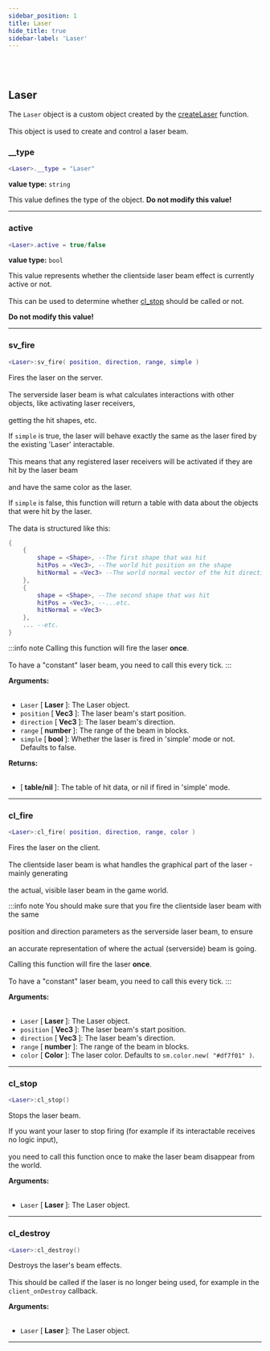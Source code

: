 ```yaml
---
sidebar_position: 1
title: Laser
hide_title: true
sidebar-label: 'Laser'
---
```


<br></br>

## Laser

The <code>Laser</code> object is a custom object created by the [createLaser](/ACM/Static-Functions/acm.laser#createlaser) function. <br></br>
This object is used to create and control a laser beam.

### __type

```lua
<Laser>.__type = "Laser"
```

<strong>value type:</strong> <code>string</code>

This value defines the type of the object.
<strong>Do not modify this value!</strong>

---

### active

```lua
<Laser>.active = true/false
```

<strong>value type:</strong> <code>bool</code>

This value represents whether the clientside laser beam effect is currently active or not. <br></br>
This can be used to determine whether [cl_stop](#cl_stop) should be called or not.

<strong>Do not modify this value!</strong>

---

### sv_fire

```lua
<Laser>:sv_fire( position, direction, range, simple )
```

Fires the laser on the server. <br></br>
The serverside laser beam is what calculates interactions with other objects, like activating laser receivers, <br></br>
getting the hit shapes, etc.

If <code>simple</code> is true, the laser will behave exactly the same as the laser fired by the existing 'Laser' interactable. <br></br>
This means that any registered laser receivers will be activated if they are hit by the laser beam <br></br>
and have the same color as the laser.

If <code>simple</code> is false, this function will return a table with data about the objects that were hit by the laser. <br></br>
The data is structured like this:

```lua
{
	{
		shape = <Shape>, --The first shape that was hit
		hitPos = <Vec3>, --The world hit position on the shape
		hitNormal = <Vec3> --The world normal vector of the hit direction
	},
	{
		shape = <Shape>, --The second shape that was hit
		hitPos = <Vec3>, --...etc.
		hitNormal = <Vec3>
	},
	... --etc.
}
```

:::info note
Calling this function will fire the laser <strong>once</strong>. <br></br>
To have a "constant" laser beam, you need to call this every tick.
:::

<strong>Arguments:</strong> <br></br>

- <code>Laser</code> [<strong> Laser </strong>]: The Laser object.
- <code>position</code> [<strong> Vec3 </strong>]: The laser beam's start position.
- <code>direction</code> [<strong> Vec3 </strong>]: The laser beam's direction.
- <code>range</code> [<strong> number </strong>]: The range of the beam in blocks.
- <code>simple</code> [<strong> bool </strong>]: Whether the laser is fired in 'simple' mode or not. Defaults to false.

<strong>Returns:</strong> <br></br>

- [<strong> table/nil </strong>]: The table of hit data, or nil if fired in 'simple' mode.

---

### cl_fire

```lua
<Laser>:cl_fire( position, direction, range, color )
```

Fires the laser on the client. <br></br>
The clientside laser beam is what handles the graphical part of the laser - mainly generating <br></br>
the actual, visible laser beam in the game world.

:::info note
You should make sure that you fire the clientside laser beam with the same <br></br>
position and direction parameters as the serverside laser beam, to ensure <br></br>
an accurate representation of where the actual (serverside) beam is going.

Calling this function will fire the laser <strong>once</strong>. <br></br>
To have a "constant" laser beam, you need to call this every tick.
:::

<strong>Arguments:</strong> <br></br>

- <code>Laser</code> [<strong> Laser </strong>]: The Laser object.
- <code>position</code> [<strong> Vec3 </strong>]: The laser beam's start position.
- <code>direction</code> [<strong> Vec3 </strong>]: The laser beam's direction.
- <code>range</code> [<strong> number </strong>]: The range of the beam in blocks.
- <code>color</code> [<strong> Color </strong>]: The laser color. Defaults to <code>sm.color.new( "#df7f01" )</code>.

---

### cl_stop

```lua
<Laser>:cl_stop()
```

Stops the laser beam.

If you want your laser to stop firing (for example if its interactable receives no logic input), <br></br>
you need to call this function once to make the laser beam disappear from the world.

<strong>Arguments:</strong> <br></br>

- <code>Laser</code> [<strong> Laser </strong>]: The Laser object.

---

### cl_destroy

```lua
<Laser>:cl_destroy()
```

Destroys the laser's beam effects. <br></br>
This should be called if the laser is no longer being used, for example in the <code>client_onDestroy</code> callback.

<strong>Arguments:</strong> <br></br>

- <code>Laser</code> [<strong> Laser </strong>]: The Laser object.

---
